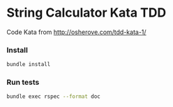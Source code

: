 # String Calculator Kata TDD

Code Kata from http://osherove.com/tdd-kata-1/

### Install

```sh
bundle install
```

### Run tests
```sh
bundle exec rspec --format doc
```
